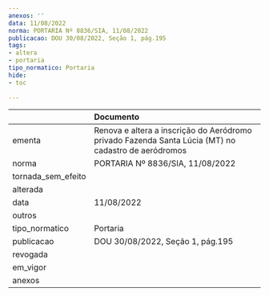 ```yaml
---
anexos: ''
data: 11/08/2022
norma: PORTARIA Nº 8836/SIA, 11/08/2022
publicacao: DOU 30/08/2022, Seção 1, pág.195
tags:
- altera
- portaria
tipo_normatico: Portaria
hide: 
- toc 
 
---
```


|                    | Documento                                                                                           |
|:-------------------|:----------------------------------------------------------------------------------------------------|
| ementa             | Renova e altera a inscrição do Aeródromo privado Fazenda Santa Lúcia (MT) no cadastro de aeródromos |
| norma              | PORTARIA Nº 8836/SIA, 11/08/2022                                                                    |
| tornada_sem_efeito |                                                                                                     |
| alterada           |                                                                                                     |
| data               | 11/08/2022                                                                                          |
| outros             |                                                                                                     |
| tipo_normatico     | Portaria                                                                                            |
| publicacao         | DOU 30/08/2022, Seção 1, pág.195                                                                    |
| revogada           |                                                                                                     |
| em_vigor           |                                                                                                     |
| anexos             |                                                                                                     |